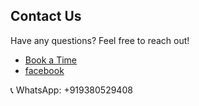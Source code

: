 ## Contact Us
Have any questions? Feel free to reach out!  

- [Book a Time](https://topmate.io/devki)
- [facebook](https://www.facebook.com/HumaraTuiTioOn)

📞 WhatsApp: +919380529408
